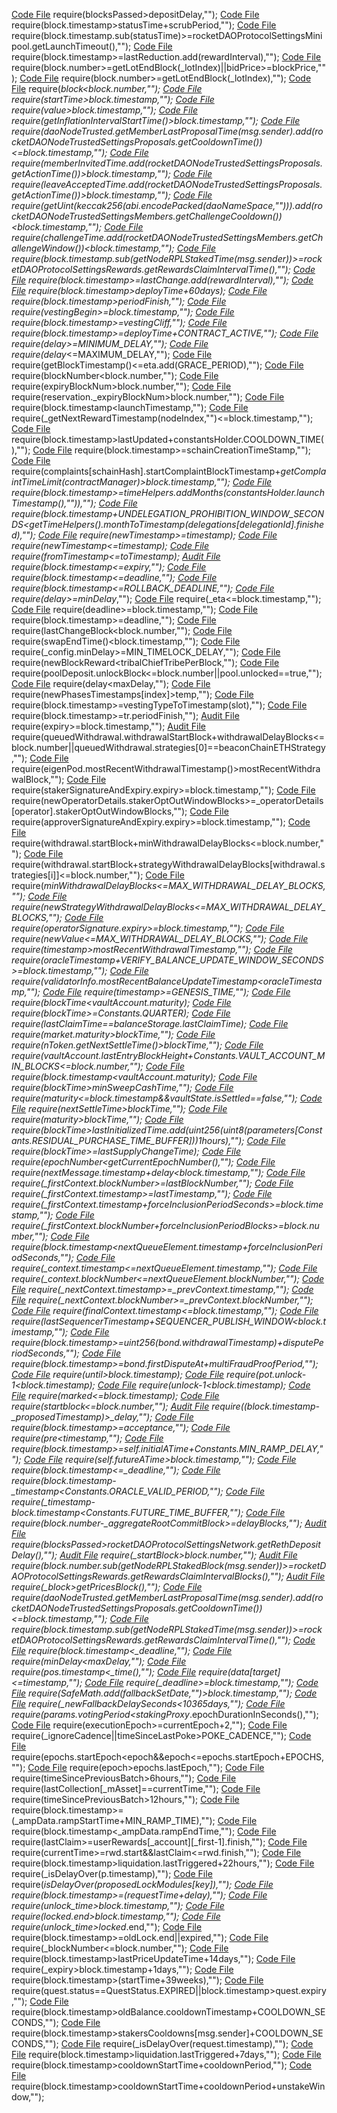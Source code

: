 [Code File](../repos/2023-01-rocket-pool-atlas-v1.2/rocketpool/contracts/contract/token/RocketTokenRETH.sol#L166)
require(blocksPassed>depositDelay,"");
[Code File](../repos/2023-01-rocket-pool-atlas-v1.2/rocketpool/contracts/contract/minipool/RocketMinipoolDelegate.sol#L323)
require(block.timestamp>statusTime+scrubPeriod,"");
[Code File](../repos/2023-01-rocket-pool-atlas-v1.2/rocketpool/contracts/contract/minipool/RocketMinipoolDelegate.sol#L575)
require(block.timestamp.sub(statusTime)>=rocketDAOProtocolSettingsMinipool.getLaunchTimeout(),"");
[Code File](../repos/2023-01-rocket-pool-atlas-v1.2/rocketpool/contracts/contract/minipool/RocketMinipoolBondReducer.sol#L56)
require(block.timestamp>=lastReduction.add(rewardInterval),"");
[Code File](../repos/2023-01-rocket-pool-atlas-v1.2/rocketpool/contracts/contract/auction/RocketAuctionManager.sol#L233)
require(block.number>=getLotEndBlock(_lotIndex)||bidPrice>=blockPrice,"");
[Code File](../repos/2023-01-rocket-pool-atlas-v1.2/rocketpool/contracts/contract/auction/RocketAuctionManager.sol#L264)
require(block.number>=getLotEndBlock(_lotIndex),"");
[Code File](../repos/2023-01-rocket-pool-atlas-v1.2/rocketpool/contracts/contract/network/RocketNetworkBalances.sol#L75)
require(_block<block.number,"");
[Code File](../repos/2023-01-rocket-pool-atlas-v1.2/rocketpool/contracts/contract/dao/RocketDAOProposal.sol#L161)
require(_startTime>block.timestamp,"");
[Code File](../repos/2023-01-rocket-pool-atlas-v1.2/rocketpool/contracts/contract/dao/protocol/settings/RocketDAOProtocolSettingsInflation.sol#L38)
require(_value>block.timestamp,"");
[Code File](../repos/2023-01-rocket-pool-atlas-v1.2/rocketpool/contracts/contract/dao/protocol/settings/RocketDAOProtocolSettingsInflation.sol#L41)
require(getInflationIntervalStartTime()>block.timestamp,"");
[Code File](../repos/2023-01-rocket-pool-atlas-v1.2/rocketpool/contracts/contract/dao/node/RocketDAONodeTrustedProposals.sol#L48)
require(daoNodeTrusted.getMemberLastProposalTime(msg.sender).add(rocketDAONodeTrustedSettingsProposals.getCooldownTime())<=block.timestamp,"");
[Code File](../repos/2023-01-rocket-pool-atlas-v1.2/rocketpool/contracts/contract/dao/node/RocketDAONodeTrustedActions.sol#L97)
require(memberInvitedTime.add(rocketDAONodeTrustedSettingsProposals.getActionTime())>block.timestamp,"");
[Code File](../repos/2023-01-rocket-pool-atlas-v1.2/rocketpool/contracts/contract/dao/node/RocketDAONodeTrustedActions.sol#L138)
require(leaveAcceptedTime.add(rocketDAONodeTrustedSettingsProposals.getActionTime())>block.timestamp,"");
[Code File](../repos/2023-01-rocket-pool-atlas-v1.2/rocketpool/contracts/contract/dao/node/RocketDAONodeTrustedActions.sol#L194)
require(getUint(keccak256(abi.encodePacked(daoNameSpace,""))).add(rocketDAONodeTrustedSettingsMembers.getChallengeCooldown())<block.timestamp,"");
[Code File](../repos/2023-01-rocket-pool-atlas-v1.2/rocketpool/contracts/contract/dao/node/RocketDAONodeTrustedActions.sol#L226)
require(challengeTime.add(rocketDAONodeTrustedSettingsMembers.getChallengeWindow())<block.timestamp,"");
[Code File](../repos/2023-01-rocket-pool-atlas-v1.2/rocketpool/contracts/contract/node/RocketNodeStaking.sol#L262)
require(block.timestamp.sub(getNodeRPLStakedTime(msg.sender))>=rocketDAOProtocolSettingsRewards.getRewardsClaimIntervalTime(),"");
[Code File](../repos/2023-01-rocket-pool-atlas-v1.2/rocketpool/contracts/contract/node/RocketNodeManager.sol#L276)
require(block.timestamp>=lastChange.add(rewardInterval),"");
[Code File](../repos/2021-06-idle-finance/idle-tranches/contracts/MerkleClaim.sol#L71)
require(block.timestamp>deployTime+60days);
[Code File](../repos/2021-06-idle-finance/idle-tranches/contracts/StakingRewards.sol#L162)
require(block.timestamp>periodFinish,"");
[Code File](../repos/2021-04-gitcoin-token-distribution/governance/contracts/TreasuryVester.sol#L25)
require(vestingBegin_>=block.timestamp,"");
[Code File](../repos/2021-04-gitcoin-token-distribution/governance/contracts/TreasuryVester.sol#L46)
require(block.timestamp>=vestingCliff,"");
[Code File](../repos/2021-04-gitcoin-token-distribution/governance/contracts/TokenDistributor.sol#L165)
require(block.timestamp>=deployTime+CONTRACT_ACTIVE,"");
[Code File](../repos/2021-04-gitcoin-token-distribution/governance/contracts/Timelock.sol#L31)
require(delay_>=MINIMUM_DELAY,"");
[Code File](../repos/2021-04-gitcoin-token-distribution/governance/contracts/Timelock.sol#L45)
require(delay_<=MAXIMUM_DELAY,"");
[Code File](../repos/2021-04-gitcoin-token-distribution/governance/contracts/Timelock.sol#L92)
require(getBlockTimestamp()<=eta.add(GRACE_PERIOD),"");
[Code File](../repos/2021-04-gitcoin-token-distribution/governance/contracts/GTC.sol#L308)
require(blockNumber<block.number,"");
[Code File](../repos/2021-10-gluwacoin-erc-20-wrapper/ERC-20-Wrapper-Gluwacoin/contracts/abstracts/ERC20Reservable.sol#L128)
require(expiryBlockNum>block.number,"");
[Code File](../repos/2021-10-gluwacoin-erc-20-wrapper/ERC-20-Wrapper-Gluwacoin/contracts/abstracts/ERC20Reservable.sol#L191)
require(reservation._expiryBlockNum>block.number,"");
[Code File](../repos/2020-10-skale-network/skale-manager/contracts/ConstantsHolder.sol#L223)
require(block.timestamp<launchTimestamp,"");
[Code File](../repos/2020-10-skale-network/skale-manager/contracts/BountyV2.sol#L95)
require(_getNextRewardTimestamp(nodeIndex,"")<=block.timestamp,"");
[Code File](../repos/2020-10-skale-network/skale-manager/contracts/Pricing.sol#L63)
require(block.timestamp>lastUpdated+constantsHolder.COOLDOWN_TIME(),"");
[Code File](../repos/2020-10-skale-network/skale-manager/contracts/Schains.sol#L89)
require(block.timestamp>=schainCreationTimeStamp,"");
[Code File](../repos/2020-10-skale-network/skale-manager/contracts/dkg/SkaleDkgResponse.sol#L60)
require(complaints[schainHash].startComplaintBlockTimestamp+_getComplaintTimeLimit(contractManager)>block.timestamp,"");
[Code File](../repos/2020-10-skale-network/skale-manager/contracts/delegation/Distributor.sol#L89)
require(block.timestamp>=timeHelpers.addMonths(constantsHolder.launchTimestamp(),"")),"");
[Code File](../repos/2020-10-skale-network/skale-manager/contracts/delegation/DelegationController.sol#L330)
require(block.timestamp+UNDELEGATION_PROHIBITION_WINDOW_SECONDS<_getTimeHelpers().monthToTimestamp(delegations[delegationId].finished),"");
[Code File](../repos/2020-10-skale-network/skale-manager/contracts/thirdparty/BokkyPooBahsDateTimeLibrary.sol#L218)
require(newTimestamp>=timestamp);
[Code File](../repos/2020-10-skale-network/skale-manager/contracts/thirdparty/BokkyPooBahsDateTimeLibrary.sol#L263)
require(newTimestamp<=timestamp);
[Code File](../repos/2020-10-skale-network/skale-manager/contracts/thirdparty/BokkyPooBahsDateTimeLibrary.sol#L298)
require(fromTimestamp<=toTimestamp);
[Audit File](../auditsDownloads/2022-04-tribe-dao-flywheel-v2-xtribe-xerc4626.md#L351)
require(block.timestamp<=expiry,"");
[Code File](../repos/2021-01-fei-protocol/fei-protocol-core/contracts/tribe/Tribe.sol#L189)
require(block.timestamp<=deadline,"");
[Code File](../repos/2021-01-fei-protocol/fei-protocol-core/contracts/dao/timelock/FeiDAOTimelock.sol#L67)
require(block.timestamp<=ROLLBACK_DEADLINE,"");
[Code File](../repos/2021-01-fei-protocol/fei-protocol-core/contracts/dao/timelock/Timelock.sol#L54)
require(delay_>=minDelay_,"");
[Code File](../repos/2021-01-fei-protocol/fei-protocol-core/contracts/dao/governor/FeiDAO.sol#L98)
require(_eta<=block.timestamp,"");
[Code File](../repos/2021-01-fei-protocol/fei-protocol-core/contracts/peg/PSMRouter.sol#L29)
require(deadline>=block.timestamp,"");
[Code File](../repos/2021-01-fei-protocol/fei-protocol-core/contracts/pcv/utils/DelayedPCVMover.sol#L52)
require(block.timestamp>=deadline,"");
[Code File](../repos/2021-01-fei-protocol/fei-protocol-core/contracts/pcv/balancer/BalancerLBPSwapper.sol#L280)
require(lastChangeBlock<block.number,"");
[Code File](../repos/2021-01-fei-protocol/fei-protocol-core/contracts/pcv/balancer/BalancerLBPSwapper.sol#L289)
require(swapEndTime()<block.timestamp,"");
[Code File](../repos/2021-01-fei-protocol/fei-protocol-core/contracts/pods/PodFactory.sol#L206)
require(_config.minDelay>=MIN_TIMELOCK_DELAY,"");
[Code File](../repos/2021-01-fei-protocol/fei-protocol-core/contracts/staking/TribalChief.sol#L157)
require(newBlockReward<tribalChiefTribePerBlock,"");
[Code File](../repos/2021-01-fei-protocol/fei-protocol-core/contracts/staking/TribalChief.sol#L536)
require(poolDeposit.unlockBlock<=block.number||pool.unlocked==true,"");
[Code File](../repos/2022-03-fuji-protocol/fuji-protocol/contracts/fantom/nft-bonds/FujiPriceAware.sol#L108)
require(delay<maxDelay,"");
[Code File](../repos/2022-03-fuji-protocol/fuji-protocol/contracts/fantom/nft-bonds/NFTGame.sol#L170)
require(newPhasesTimestamps[index]>temp,"");
[Code File](../repos/2022-03-fuji-protocol/fuji-protocol/contracts/fantom/nft-bonds/PreTokenBonds.sol#L305)
require(block.timestamp>=vestingTypeToTimestamp(slot),"");
[Code File](../repos/2020-12-1inch-liquidity-protocol/1inch-liquidity-protocol/contracts/utils/BaseRewards.sol#L137)
require(block.timestamp>=tr.periodFinish,"");
[Audit File](../auditsDownloads/2023-03-eigenlabs-eigenlayer.md#L330)
require(expiry>=block.timestamp,"");
[Audit File](../auditsDownloads/2023-03-eigenlabs-eigenlayer.md#L933)
require(queuedWithdrawal.withdrawalStartBlock+withdrawalDelayBlocks<=block.number||queuedWithdrawal.strategies[0]==beaconChainETHStrategy,"");
[Code File](../repos/2023-03-eigenlabs-eigenlayer/eigenlayer-contracts/script/milestone/M2Deploy.s.sol#L468)
require(eigenPod.mostRecentWithdrawalTimestamp()>mostRecentWithdrawalBlock,"");
[Code File](../repos/2023-03-eigenlabs-eigenlayer/eigenlayer-contracts/src/contracts/core/DelegationManager.sol#L181)
require(stakerSignatureAndExpiry.expiry>=block.timestamp,"");
[Code File](../repos/2023-03-eigenlabs-eigenlayer/eigenlayer-contracts/src/contracts/core/DelegationManager.sol#L467)
require(newOperatorDetails.stakerOptOutWindowBlocks>=_operatorDetails[operator].stakerOptOutWindowBlocks,"");
[Code File](../repos/2023-03-eigenlabs-eigenlayer/eigenlayer-contracts/src/contracts/core/DelegationManager.sol#L504)
require(approverSignatureAndExpiry.expiry>=block.timestamp,"");
[Code File](../repos/2023-03-eigenlabs-eigenlayer/eigenlayer-contracts/src/contracts/core/DelegationManager.sol#L568)
require(withdrawal.startBlock+minWithdrawalDelayBlocks<=block.number,"");
[Code File](../repos/2023-03-eigenlabs-eigenlayer/eigenlayer-contracts/src/contracts/core/DelegationManager.sol#L592)
require(withdrawal.startBlock+strategyWithdrawalDelayBlocks[withdrawal.strategies[i]]<=block.number,"");
[Code File](../repos/2023-03-eigenlabs-eigenlayer/eigenlayer-contracts/src/contracts/core/DelegationManager.sol#L761)
require(_minWithdrawalDelayBlocks<=MAX_WITHDRAWAL_DELAY_BLOCKS,"");
[Code File](../repos/2023-03-eigenlabs-eigenlayer/eigenlayer-contracts/src/contracts/core/DelegationManager.sol#L786)
require(newStrategyWithdrawalDelayBlocks<=MAX_WITHDRAWAL_DELAY_BLOCKS,"");
[Code File](../repos/2023-03-eigenlabs-eigenlayer/eigenlayer-contracts/src/contracts/core/AVSDirectory.sol#L65)
require(operatorSignature.expiry>=block.timestamp,"");
[Code File](../repos/2023-03-eigenlabs-eigenlayer/eigenlayer-contracts/src/contracts/pods/DelayedWithdrawalRouter.sol#L223)
require(newValue<=MAX_WITHDRAWAL_DELAY_BLOCKS,"");
[Code File](../repos/2023-03-eigenlabs-eigenlayer/eigenlayer-contracts/src/contracts/pods/EigenPod.sol#L119)
require(timestamp>mostRecentWithdrawalTimestamp,"");
[Code File](../repos/2023-03-eigenlabs-eigenlayer/eigenlayer-contracts/src/contracts/pods/EigenPod.sol#L197)
require(oracleTimestamp+VERIFY_BALANCE_UPDATE_WINDOW_SECONDS>=block.timestamp,"");
[Code File](../repos/2023-03-eigenlabs-eigenlayer/eigenlayer-contracts/src/contracts/pods/EigenPod.sol#L510)
require(validatorInfo.mostRecentBalanceUpdateTimestamp<oracleTimestamp,"");
[Code File](../repos/2023-03-eigenlabs-eigenlayer/eigenlayer-contracts/src/contracts/pods/EigenPod.sol#L770)
require(timestamp>=GENESIS_TIME,"");
[Code File](../repos/2022-07-notional-finance/contracts-v2/contracts/internal/vaults/VaultAccount.sol#L228)
require(blockTime<vaultAccount.maturity);
[Code File](../repos/2022-07-notional-finance/contracts-v2/contracts/internal/markets/DateTime.sol#L12)
require(blockTime>=Constants.QUARTER);
[Code File](../repos/2022-07-notional-finance/contracts-v2/contracts/internal/balances/BalanceHandler.sol#L459)
require(lastClaimTime==balanceStorage.lastClaimTime);
[Code File](../repos/2022-07-notional-finance/contracts-v2/contracts/external/CalculationViews.sol#L87)
require(market.maturity>blockTime,"");
[Code File](../repos/2022-07-notional-finance/contracts-v2/contracts/external/actions/nTokenRedeemAction.sol#L81)
require(nToken.getNextSettleTime()>blockTime,"");
[Code File](../repos/2022-07-notional-finance/contracts-v2/contracts/external/actions/VaultAccountAction.sol#L190)
require(vaultAccount.lastEntryBlockHeight+Constants.VAULT_ACCOUNT_MIN_BLOCKS<=block.number,"");
[Code File](../repos/2022-07-notional-finance/contracts-v2/contracts/external/actions/VaultAccountAction.sol#L284)
require(block.timestamp<vaultAccount.maturity);
[Code File](../repos/2022-07-notional-finance/contracts-v2/contracts/external/actions/InitializeMarketsAction.sol#L461)
require(blockTime>minSweepCashTime,"");
[Code File](../repos/2022-07-notional-finance/contracts-v2/contracts/external/actions/VaultAction.sol#L407)
require(maturity<=block.timestamp&&vaultState.isSettled==false,"");
[Code File](../repos/2022-07-notional-finance/contracts-v2/contracts/external/actions/nTokenMintAction.sol#L74)
require(nextSettleTime>blockTime,"");
[Code File](../repos/2022-07-notional-finance/contracts-v2/contracts/external/actions/TradingAction.sol#L503)
require(maturity>blockTime,"");
[Code File](../repos/2022-07-notional-finance/contracts-v2/contracts/external/actions/TradingAction.sol#L527)
require(blockTime>lastInitializedTime.add(uint256(uint8(parameters[Constants.RESIDUAL_PURCHASE_TIME_BUFFER]))*1hours),"");
[Code File](../repos/2022-07-notional-finance/contracts-v2/contracts/external/patchfix/MigrateIncentivesFix.sol#L109)
require(blockTime>=lastSupplyChangeTime);
[Code File](../repos/2022-11-forta-delegated-staking/forta-contracts/contracts/components/staking/rewards/Accumulators.sol#L85)
require(epochNumber<getCurrentEpochNumber(),"");
[Code File](../repos/2021-03-optimism-safetychecker/contracts/contracts/optimistic-ethereum/mockOVM/bridge/mockOVM_CrossDomainMessenger.sol#L137)
require(nextMessage.timestamp+delay<block.timestamp,"");
[Code File](../repos/2021-03-optimism-safetychecker/contracts/contracts/optimistic-ethereum/OVM/chain/OVM_CanonicalTransactionChain.sol#L948)
require(_firstContext.blockNumber>=lastBlockNumber,"");
[Code File](../repos/2021-03-optimism-safetychecker/contracts/contracts/optimistic-ethereum/OVM/chain/OVM_CanonicalTransactionChain.sol#L953)
require(_firstContext.timestamp>=lastTimestamp,"");
[Code File](../repos/2021-03-optimism-safetychecker/contracts/contracts/optimistic-ethereum/OVM/chain/OVM_CanonicalTransactionChain.sol#L960)
require(_firstContext.timestamp+forceInclusionPeriodSeconds>=block.timestamp,"");
[Code File](../repos/2021-03-optimism-safetychecker/contracts/contracts/optimistic-ethereum/OVM/chain/OVM_CanonicalTransactionChain.sol#L965)
require(_firstContext.blockNumber+forceInclusionPeriodBlocks>=block.number,"");
[Code File](../repos/2021-03-optimism-safetychecker/contracts/contracts/optimistic-ethereum/OVM/chain/OVM_CanonicalTransactionChain.sol#L991)
require(block.timestamp<nextQueueElement.timestamp+forceInclusionPeriodSeconds,"");
[Code File](../repos/2021-03-optimism-safetychecker/contracts/contracts/optimistic-ethereum/OVM/chain/OVM_CanonicalTransactionChain.sol#L998)
require(_context.timestamp<=nextQueueElement.timestamp,"");
[Code File](../repos/2021-03-optimism-safetychecker/contracts/contracts/optimistic-ethereum/OVM/chain/OVM_CanonicalTransactionChain.sol#L1003)
require(_context.blockNumber<=nextQueueElement.blockNumber,"");
[Code File](../repos/2021-03-optimism-safetychecker/contracts/contracts/optimistic-ethereum/OVM/chain/OVM_CanonicalTransactionChain.sol#L1026)
require(_nextContext.timestamp>=_prevContext.timestamp,"");
[Code File](../repos/2021-03-optimism-safetychecker/contracts/contracts/optimistic-ethereum/OVM/chain/OVM_CanonicalTransactionChain.sol#L1031)
require(_nextContext.blockNumber>=_prevContext.blockNumber,"");
[Code File](../repos/2021-03-optimism-safetychecker/contracts/contracts/optimistic-ethereum/OVM/chain/OVM_CanonicalTransactionChain.sol#L1071)
require(_finalContext.timestamp<=block.timestamp,"");
[Code File](../repos/2021-03-optimism-safetychecker/contracts/contracts/optimistic-ethereum/OVM/chain/OVM_StateCommitmentChain.sol#L330)
require(lastSequencerTimestamp+SEQUENCER_PUBLISH_WINDOW<block.timestamp,"");
[Code File](../repos/2021-03-optimism-safetychecker/contracts/contracts/optimistic-ethereum/OVM/verification/OVM_BondManager.sol#L155)
require(block.timestamp>=uint256(bond.withdrawalTimestamp)+disputePeriodSeconds,"");
[Code File](../repos/2021-03-optimism-safetychecker/contracts/contracts/optimistic-ethereum/OVM/verification/OVM_BondManager.sol#L175)
require(block.timestamp>=bond.firstDisputeAt+multiFraudProofPeriod,"");
[Code File](../repos/2020-12-orchid-multisend/orchid/pac-ethereum/lot-ethereum/lottery0.sol#L243)
require(until>block.timestamp);
[Code File](../repos/2020-12-orchid-multisend/orchid/pac-ethereum/lot-ethereum/lottery0.sol#L292)
require(pot.unlock_-1<block.timestamp);
[Code File](../repos/2020-12-orchid-multisend/orchid/pac-ethereum/lot-ethereum/lottery1.sol#L133)
require(unlock-1<block.timestamp);
[Code File](../repos/2020-12-orchid-multisend/orchid/pac-ethereum/lot-ethereum/lottery1.sol#L220)
require(marked<=block.timestamp);
[Code File](../repos/2021-05-zer0-zauction/zAuction/contracts/ZAuctionV1.sol#L829)
require(startblock<=block.number,"");
[Audit File](../auditsDownloads/2021-07-connext-nxtp-noncustodial-xchain-transfer-protocol.md#L1096)
require((block.timestamp-_proposedTimestamp)>_delay,"");
[Code File](../repos/2021-07-connext-nxtp-noncustodial-xchain-transfer-protocol/nxtp/packages/deployments/contracts/contracts_forge/utils/ExecutionForkHelper.sol#L151)
require(block.timestamp>=acceptance,"");
[Code File](../repos/2021-07-connext-nxtp-noncustodial-xchain-transfer-protocol/nxtp/packages/deployments/contracts/contracts_forge/utils/MotherForker.sol#L177)
require(pre<timestamp,"");
[Code File](../repos/2021-07-connext-nxtp-noncustodial-xchain-transfer-protocol/nxtp/packages/deployments/contracts/contracts/core/connext/libraries/AmplificationUtils.sol#L67)
require(block.timestamp>=self.initialATime+Constants.MIN_RAMP_DELAY,"");
[Code File](../repos/2021-07-connext-nxtp-noncustodial-xchain-transfer-protocol/nxtp/packages/deployments/contracts/contracts/core/connext/libraries/AmplificationUtils.sol#L95)
require(self.futureATime>block.timestamp,"");
[Code File](../repos/2021-07-connext-nxtp-noncustodial-xchain-transfer-protocol/nxtp/packages/deployments/contracts/contracts/core/connext/helpers/OZERC20.sol#L461)
require(block.timestamp<=_deadline,"");
[Code File](../repos/2021-07-connext-nxtp-noncustodial-xchain-transfer-protocol/nxtp/packages/deployments/contracts/contracts/core/connext/helpers/ConnextPriceOracle.sol#L159)
require(block.timestamp-_timestamp<Constants.ORACLE_VALID_PERIOD,"");
[Code File](../repos/2021-07-connext-nxtp-noncustodial-xchain-transfer-protocol/nxtp/packages/deployments/contracts/contracts/core/connext/helpers/ConnextPriceOracle.sol#L162)
require(_timestamp-block.timestamp<Constants.FUTURE_TIME_BUFFER,"");
[Code File](../repos/2021-07-connext-nxtp-noncustodial-xchain-transfer-protocol/nxtp/packages/deployments/contracts/contracts/messaging/connectors/SpokeConnector.sol#L794)
require(block.number-_aggregateRootCommitBlock>=delayBlocks,"");
[Audit File](../auditsDownloads/2021-04-rocketpool.md#L1309)
require(blocksPassed>rocketDAOProtocolSettingsNetwork.getRethDepositDelay(),"");
[Audit File](../auditsDownloads/2021-04-rocketpool.md#L1615)
require(_startBlock>block.number,"");
[Audit File](../auditsDownloads/2021-04-rocketpool.md#L1751)
require(block.number.sub(getNodeRPLStakedBlock(msg.sender))>=rocketDAOProtocolSettingsRewards.getRewardsClaimIntervalBlocks(),"");
[Audit File](../auditsDownloads/2021-04-rocketpool.md#L3396)
require(_block>getPricesBlock(),"");
[Code File](../repos/2021-04-rocketpool/rocketpool/contracts/contract/dao/node/RocketDAONodeTrustedProposals.sol#L48)
require(daoNodeTrusted.getMemberLastProposalTime(msg.sender).add(rocketDAONodeTrustedSettingsProposals.getCooldownTime())<=block.timestamp,"");
[Code File](../repos/2021-04-rocketpool/rocketpool/contracts/contract/node/RocketNodeStaking.sol#L262)
require(block.timestamp.sub(getNodeRPLStakedTime(msg.sender))>=rocketDAOProtocolSettingsRewards.getRewardsClaimIntervalTime(),"");
[Code File](../repos/2020-06-shell-protocol/shell-solidity-v1/src/Shell.sol#L105)
require(block.timestamp<_deadline,"");
[Code File](../repos/2020-06-bancor-v2-amm-security-audit/contracts-solidity/contracts/liquidity-protection/LiquidityProtectionSettings.sol#L353)
require(minDelay<maxDelay,"");
[Code File](../repos/2020-06-bancor-v2-amm-security-audit/contracts-solidity/contracts/liquidity-protection/LiquidityProtection.sol#L958)
require(pos.timestamp<_time(),"");
[Code File](../repos/2020-06-bancor-v2-amm-security-audit/contracts-solidity/contracts/utility/CheckpointStore.sol#L102)
require(data[target]<=timestamp,"");
[Code File](../repos/2021-03-dforce-lending-protocol-review/LendingContractsV2/contracts/TokenBase/Base.sol#L520)
require(_deadline>=block.timestamp,"");
[Code File](../repos/2020-06-amp/flexa-collateral-manager/contracts/FlexaCollateralManager.sol#L1171)
require(SafeMath.add(fallbackSetDate,"")>block.timestamp,"");
[Code File](../repos/2020-06-amp/flexa-collateral-manager/contracts/FlexaCollateralManager.sol#L1208)
require(_newFallbackDelaySeconds<10*365days,"");
[Code File](../repos/2020-12-0x-exchange-v4/protocol/contracts/treasury/contracts/src/ZrxTreasury.sol#L66)
require(params.votingPeriod<stakingProxy_.epochDurationInSeconds(),"");
[Code File](../repos/2020-12-0x-exchange-v4/protocol/contracts/treasury/contracts/src/ZrxTreasury.sol#L126)
require(executionEpoch>=currentEpoch+2,"");
[Code File](../repos/2020-07-mstable-1.1/mStable-contracts/contracts/legacy-upgraded/imusd-mainnet-22.sol#L1818)
require(_ignoreCadence||timeSinceLastPoke>POKE_CADENCE,"");
[Code File](../repos/2020-07-mstable-1.1/mStable-contracts/contracts/emissions/EmissionsController.sol#L214)
require(epochs.startEpoch<epoch&&epoch<=epochs.startEpoch+EPOCHS,"");
[Code File](../repos/2020-07-mstable-1.1/mStable-contracts/contracts/emissions/EmissionsController.sol#L426)
require(epoch>epochs.lastEpoch,"");
[Code File](../repos/2020-07-mstable-1.1/mStable-contracts/contracts/savings/SavingsManager.sol#L230)
require(timeSincePreviousBatch>6hours,"");
[Code File](../repos/2020-07-mstable-1.1/mStable-contracts/contracts/savings/SavingsManager.sol#L301)
require(lastCollection[_mAsset]==currentTime,"");
[Code File](../repos/2020-07-mstable-1.1/mStable-contracts/contracts/feeders/InterestValidator.sol#L48)
require(timeSincePreviousBatch>12hours,"");
[Code File](../repos/2020-07-mstable-1.1/mStable-contracts/contracts/feeders/FeederManager.sol#L181)
require(block.timestamp>=(_ampData.rampStartTime+MIN_RAMP_TIME),"");
[Code File](../repos/2020-07-mstable-1.1/mStable-contracts/contracts/feeders/FeederManager.sol#L209)
require(block.timestamp<_ampData.rampEndTime,"");
[Code File](../repos/2020-07-mstable-1.1/mStable-contracts/contracts/rewards/boosted-staking/BoostedDualVault.sol#L657)
require(lastClaim>=userRewards[_account][_first-1].finish,"");
[Code File](../repos/2020-07-mstable-1.1/mStable-contracts/contracts/rewards/boosted-staking/BoostedDualVault.sol#L668)
require(currentTime>=rwd.start&&lastClaim<=rwd.finish,"");
[Code File](../repos/2020-07-mstable-1.1/mStable-contracts/contracts/polygon/PLiquidator.sol#L176)
require(block.timestamp>liquidation.lastTriggered+22hours,"");
[Code File](../repos/2020-07-mstable-1.1/mStable-contracts/contracts/nexus/Nexus.sol#L162)
require(_isDelayOver(p.timestamp),"");
[Code File](../repos/2020-07-mstable-1.1/mStable-contracts/contracts/nexus/Nexus.sol#L225)
require(_isDelayOver(proposedLockModules[_key]),"");
[Code File](../repos/2020-07-mstable-1.1/mStable-contracts/contracts/governance/DelayedClaimableGovernor.sol#L49)
require(block.timestamp>=(requestTime+delay),"");
[Code File](../repos/2020-07-mstable-1.1/mStable-contracts/contracts/governance/IncentivisedVotingLockup.sol#L434)
require(unlock_time>block.timestamp,"");
[Code File](../repos/2020-07-mstable-1.1/mStable-contracts/contracts/governance/IncentivisedVotingLockup.sol#L458)
require(locked_.end>block.timestamp,"");
[Code File](../repos/2020-07-mstable-1.1/mStable-contracts/contracts/governance/IncentivisedVotingLockup.sol#L482)
require(unlock_time>locked_.end,"");
[Code File](../repos/2020-07-mstable-1.1/mStable-contracts/contracts/governance/IncentivisedVotingLockup.sol#L504)
require(block.timestamp>=oldLock.end||expired,"");
[Code File](../repos/2020-07-mstable-1.1/mStable-contracts/contracts/governance/IncentivisedVotingLockup.sol#L646)
require(_blockNumber<=block.number,"");
[Code File](../repos/2020-07-mstable-1.1/mStable-contracts/contracts/governance/staking/StakedTokenBPT.sol#L202)
require(block.timestamp>lastPriceUpdateTime+14days,"");
[Code File](../repos/2020-07-mstable-1.1/mStable-contracts/contracts/governance/staking/QuestManager.sol#L144)
require(_expiry>block.timestamp+1days,"");
[Code File](../repos/2020-07-mstable-1.1/mStable-contracts/contracts/governance/staking/QuestManager.sol#L191)
require(block.timestamp>(startTime+39weeks),"");
[Code File](../repos/2020-07-mstable-1.1/mStable-contracts/contracts/governance/staking/QuestManager.sol#L198)
require(quest.status==QuestStatus.EXPIRED||block.timestamp>quest.expiry,"");
[Code File](../repos/2020-07-mstable-1.1/mStable-contracts/contracts/governance/staking/StakedToken.sol#L275)
require(block.timestamp>oldBalance.cooldownTimestamp+COOLDOWN_SECONDS,"");
[Code File](../repos/2020-07-mstable-1.1/mStable-contracts/contracts/z_mocks/shared/MockStakedAave.sol#L41)
require(block.timestamp>stakersCooldowns[msg.sender]+COOLDOWN_SECONDS,"");
[Code File](../repos/2020-07-mstable-1.1/mStable-contracts/contracts/upgradability/DelayedProxyAdmin.sol#L84)
require(_isDelayOver(request.timestamp),"");
[Code File](../repos/2020-07-mstable-1.1/mStable-contracts/contracts/masset/liquidator/Liquidator.sol#L322)
require(block.timestamp>liquidation.lastTriggered+7days,"");
[Code File](../repos/2020-07-mstable-1.1/mStable-contracts/contracts/masset/liquidator/Liquidator.sol#L407)
require(block.timestamp>cooldownStartTime+cooldownPeriod,"");
[Code File](../repos/2020-07-mstable-1.1/mStable-contracts/contracts/masset/liquidator/Liquidator.sol#L412)
require(block.timestamp>cooldownStartTime+cooldownPeriod+unstakeWindow,"");
